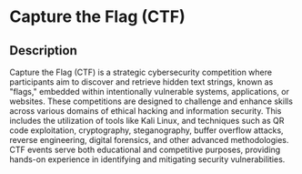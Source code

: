 <h1>Capture the Flag (CTF)</h1>

<h2>Description</h2>
Capture the Flag (CTF) is a strategic cybersecurity competition where participants aim to discover and retrieve hidden text strings, known as "flags," embedded within intentionally vulnerable systems, applications, or websites. These competitions are designed to challenge and enhance skills across various domains of ethical hacking and information security. This includes the utilization of tools like Kali Linux, and techniques such as QR code exploitation, cryptography, steganography, buffer overflow attacks, reverse engineering, digital forensics, and other advanced methodologies. CTF events serve both educational and competitive purposes, providing hands-on experience in identifying and mitigating security vulnerabilities.
<br />

<!--
 ```diff
- text in red
+ text in green
! text in orange
# text in gray
@@ text in purple (and bold)@@
```
--!>
